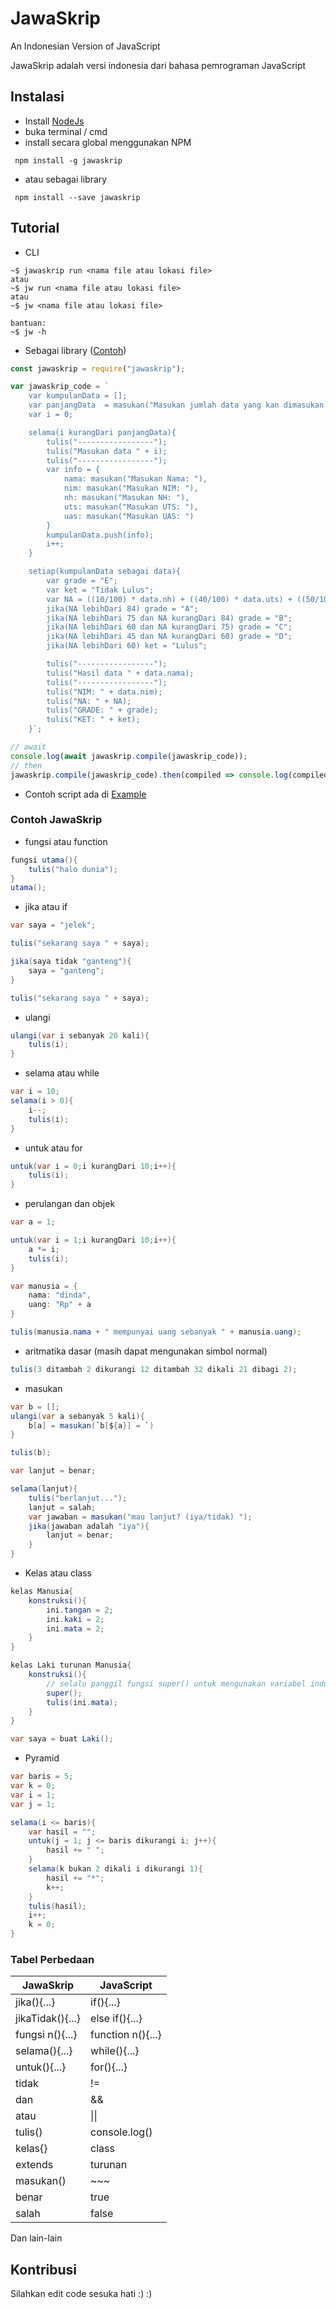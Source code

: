 # JawaSkrip

An Indonesian Version of JavaScript

JawaSkrip adalah versi indonesia dari bahasa pemrograman JavaScript

## Instalasi

- Install [NodeJs](https://nodejs.org/en/)
- buka terminal / cmd
- install secara global menggunakan NPM

` npm install -g jawaskrip`

- atau sebagai library

` npm install --save jawaskrip`

## Tutorial

- CLI
```
~$ jawaskrip run <nama file atau lokasi file>
atau
~$ jw run <nama file atau lokasi file>
atau
~$ jw <nama file atau lokasi file>

bantuan:
~$ jw -h
```

- Sebagai library ([Contoh](https://runkit.com/indmind/contoh-penggunaan-library-jawaskrip))
```js
const jawaskrip = require("jawaskrip");

var jawaskrip_code = `
    var kumpulanData = [];
    var panjangData  = masukan("Masukan jumlah data yang kan dimasukan: ");
    var i = 0;

    selama(i kurangDari panjangData){
        tulis("-----------------");
        tulis("Masukan data " + i);
        tulis("-----------------");
        var info = {
            nama: masukan("Masukan Nama: "),
            nim: masukan("Masukan NIM: "),
            nh: masukan("Masukan NH: "),
            uts: masukan("Masukan UTS: "),
            uas: masukan("Masukan UAS: ")
        }
        kumpulanData.push(info);
        i++;
    }

    setiap(kumpulanData sebagai data){
        var grade = "E";
        var ket = "Tidak Lulus";
        var NA = ((10/100) * data.nh) + ((40/100) * data.uts) + ((50/100) * data.uas);
        jika(NA lebihDari 84) grade = "A";
        jika(NA lebihDari 75 dan NA kurangDari 84) grade = "B";
        jika(NA lebihDari 60 dan NA kurangDari 75) grade = "C";
        jika(NA lebihDari 45 dan NA kurangDari 60) grade = "D";
        jika(NA lebihDari 60) ket = "Lulus";

        tulis("-----------------");
        tulis("Hasil data " + data.nama);
        tulis("-----------------");
        tulis("NIM: " + data.nim);
        tulis("NA: " + NA);
        tulis("GRADE: " + grade);
        tulis("KET: " + ket);
    }`;

// await
console.log(await jawaskrip.compile(jawaskrip_code));
// then
jawaskrip.compile(jawaskrip_code).then(compiled => console.log(compiled));

```

- Contoh script ada di [Example](https://github.com/Indmind/JawaSkrip/tree/master/example)

### Contoh JawaSkrip

- fungsi atau function
```cs
fungsi utama(){
    tulis("halo dunia");
}
utama();
```

- jika atau if
```cs
var saya = "jelek";

tulis("sekarang saya " + saya);

jika(saya tidak "ganteng"){
    saya = "ganteng";
}

tulis("sekarang saya " + saya);
```

- ulangi
```cs
ulangi(var i sebanyak 20 kali){
    tulis(i);
}
```

- selama atau while
```cs
var i = 10;
selama(i > 0){
    i--;
    tulis(i);
}
```

- untuk atau for
```cs
untuk(var i = 0;i kurangDari 10;i++){
    tulis(i);
}
```

- perulangan dan objek
```cs
var a = 1;

untuk(var i = 1;i kurangDari 10;i++){
    a *= i;
    tulis(i);
}

var manusia = {
    nama: "dinda",
    uang: "Rp" + a
}

tulis(manusia.nama + " mempunyai uang sebanyak " + manusia.uang);
```


- aritmatika dasar (masih dapat mengunakan simbol normal)
```cs
tulis(3 ditambah 2 dikurangi 12 ditambah 32 dikali 21 dibagi 2);
```

- masukan
```cs
var b = [];
ulangi(var a sebanyak 5 kali){
    b[a] = masukan(`b[${a}] = `)
}

tulis(b);

var lanjut = benar;

selama(lanjut){
    tulis("berlanjut...");
    lanjut = salah;
    var jawaban = masukan("mau lanjut? (iya/tidak) ");
    jika(jawaban adalah "iya"){
        lanjut = benar;
    }
}
```

- Kelas atau class
```cs
kelas Manusia{
    konstruksi(){
        ini.tangan = 2;
        ini.kaki = 2;
        ini.mata = 2;
    }
}

kelas Laki turunan Manusia{
    konstruksi(){
        // selalu panggil fungsi super() untuk mengunakan variabel induk
        super();
        tulis(ini.mata);
    }
}

var saya = buat Laki();
```

- Pyramid
```cs
var baris = 5;
var k = 0;
var i = 1;
var j = 1;

selama(i <= baris){
    var hasil = "";
    untuk(j = 1; j <= baris dikurangi i; j++){
        hasil += " ";
    }
    selama(k bukan 2 dikali i dikurangi 1){
        hasil += "*";
        k++;
    }
    tulis(hasil);
    i++;
    k = 0;
}
```

### Tabel Perbedaan

| JawaSkrip        | JavaScript        |
|------------------|-------------------|
| jika(){...}      | if(){...}         |
| jikaTidak(){...} | else if(){...}    |
| fungsi n(){...}  | function n(){...} |
| selama(){...}    | while(){...}      |
| untuk(){...}     | for(){...}        |
| tidak            | !=                |
| dan              | &&                |
| atau             | &#124;&#124;      |
| tulis()          | console.log()     |
| kelas{}          | class             |
| extends          | turunan           |
| masukan()        | ~~~               |
| benar            | true              |
| salah            | false             |

Dan lain-lain

## Kontribusi
Silahkan edit code sesuka hati :) :)
